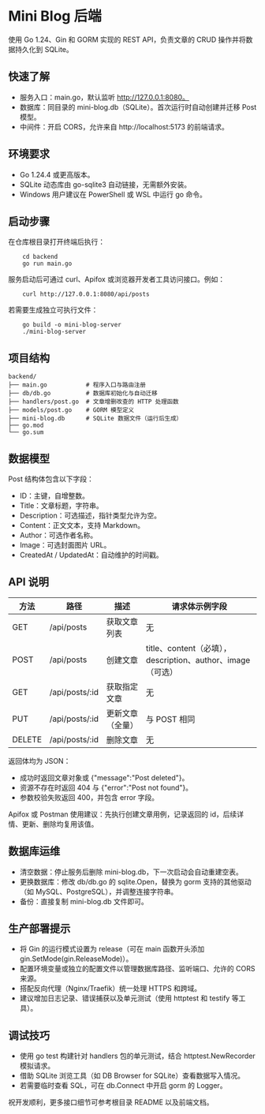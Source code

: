 # Mini Blog 后端

使用 Go 1.24、Gin 和 GORM 实现的 REST API，负责文章的 CRUD 操作并将数据持久化到 SQLite。

## 快速了解
- 服务入口：main.go，默认监听 http://127.0.0.1:8080。
- 数据库：同目录的 mini-blog.db（SQLite）。首次运行时自动创建并迁移 Post 模型。
- 中间件：开启 CORS，允许来自 http://localhost:5173 的前端请求。

## 环境要求
- Go 1.24.4 或更高版本。
- SQLite 动态库由 go-sqlite3 自动链接，无需额外安装。
- Windows 用户建议在 PowerShell 或 WSL 中运行 go 命令。

## 启动步骤
在仓库根目录打开终端后执行：

        cd backend
        go run main.go

服务启动后可通过 curl、Apifox 或浏览器开发者工具访问接口。例如：

        curl http://127.0.0.1:8080/api/posts

若需要生成独立可执行文件：

        go build -o mini-blog-server
        ./mini-blog-server

## 项目结构
    backend/
    ├── main.go           # 程序入口与路由注册
    ├── db/db.go          # 数据库初始化与自动迁移
    ├── handlers/post.go  # 文章增删改查的 HTTP 处理函数
    ├── models/post.go    # GORM 模型定义
    ├── mini-blog.db      # SQLite 数据文件（运行后生成）
    ├── go.mod
    └── go.sum

## 数据模型
Post 结构体包含以下字段：
- ID：主键，自增整数。
- Title：文章标题，字符串。
- Description：可选描述，指针类型允许为空。
- Content：正文文本，支持 Markdown。
- Author：可选作者名称。
- Image：可选封面图片 URL。
- CreatedAt / UpdatedAt：自动维护的时间戳。

## API 说明
| 方法 | 路径 | 描述 | 请求体示例字段 |
| ---- | ---- | ---- | ---- |
| GET | /api/posts | 获取文章列表 | 无 |
| POST | /api/posts | 创建文章 | title、content（必填），description、author、image（可选） |
| GET | /api/posts/:id | 获取指定文章 | 无 |
| PUT | /api/posts/:id | 更新文章（全量） | 与 POST 相同 |
| DELETE | /api/posts/:id | 删除文章 | 无 |

返回体均为 JSON：
- 成功时返回文章对象或 {"message":"Post deleted"}。
- 资源不存在时返回 404 与 {"error":"Post not found"}。
- 参数校验失败返回 400，并包含 error 字段。

Apifox 或 Postman 使用建议：先执行创建文章用例，记录返回的 id，后续详情、更新、删除均复用该值。

## 数据库运维
- 清空数据：停止服务后删除 mini-blog.db，下一次启动会自动重建空表。
- 更换数据库：修改 db/db.go 的 sqlite.Open，替换为 gorm 支持的其他驱动（如 MySQL、PostgreSQL），并调整连接字符串。
- 备份：直接复制 mini-blog.db 文件即可。

## 生产部署提示
- 将 Gin 的运行模式设置为 release（可在 main 函数开头添加 gin.SetMode(gin.ReleaseMode)）。
- 配置环境变量或独立的配置文件以管理数据库路径、监听端口、允许的 CORS 来源。
- 搭配反向代理（Nginx/Traefik）统一处理 HTTPS 和跨域。
- 建议增加日志记录、错误捕获以及单元测试（使用 httptest 和 testify 等工具）。

## 调试技巧
- 使用 go test 构建针对 handlers 包的单元测试，结合 httptest.NewRecorder 模拟请求。
- 借助 SQLite 浏览工具（如 DB Browser for SQLite）查看数据写入情况。
- 若需要临时查看 SQL，可在 db.Connect 中开启 gorm 的 Logger。

祝开发顺利，更多接口细节可参考根目录 README 以及前端文档。
